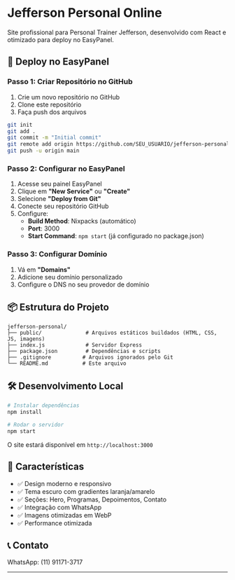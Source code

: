 # Jefferson Personal Online

Site profissional para Personal Trainer Jefferson, desenvolvido com React e otimizado para deploy no EasyPanel.

## 🚀 Deploy no EasyPanel

### Passo 1: Criar Repositório no GitHub

1. Crie um novo repositório no GitHub
2. Clone este repositório
3. Faça push dos arquivos

```bash
git init
git add .
git commit -m "Initial commit"
git remote add origin https://github.com/SEU_USUARIO/jefferson-personal.git
git push -u origin main
```

### Passo 2: Configurar no EasyPanel

1. Acesse seu painel EasyPanel
2. Clique em **"New Service"** ou **"Create"**
3. Selecione **"Deploy from Git"**
4. Conecte seu repositório GitHub
5. Configure:
   - **Build Method**: Nixpacks (automático)
   - **Port**: 3000
   - **Start Command**: `npm start` (já configurado no package.json)

### Passo 3: Configurar Domínio

1. Vá em **"Domains"**
2. Adicione seu domínio personalizado
3. Configure o DNS no seu provedor de domínio

## 📦 Estrutura do Projeto

```
jefferson-personal/
├── public/              # Arquivos estáticos buildados (HTML, CSS, JS, imagens)
├── index.js             # Servidor Express
├── package.json         # Dependências e scripts
├── .gitignore          # Arquivos ignorados pelo Git
└── README.md           # Este arquivo
```

## 🛠️ Desenvolvimento Local

```bash
# Instalar dependências
npm install

# Rodar o servidor
npm start
```

O site estará disponível em `http://localhost:3000`

## 📝 Características

- ✅ Design moderno e responsivo
- ✅ Tema escuro com gradientes laranja/amarelo
- ✅ Seções: Hero, Programas, Depoimentos, Contato
- ✅ Integração com WhatsApp
- ✅ Imagens otimizadas em WebP
- ✅ Performance otimizada

## 📞 Contato

WhatsApp: (11) 91171-3717

---



